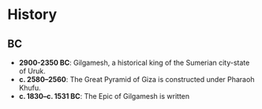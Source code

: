 # History

## BC

- **2900-2350 BC**: Gilgamesh, a historical king of the Sumerian city-state of Uruk.
- **c. 2580–2560**: The Great Pyramid of Giza is constructed under Pharaoh Khufu.
- **c. 1830–c. 1531 BC**: The Epic of Gilgamesh is written